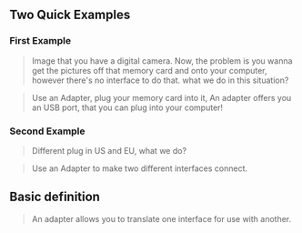## Two Quick Examples
### First Example
> Image that you have a digital camera. Now, the problem is you wanna get the pictures off that memory card and onto your computer, however there's no interface to do that. what we do in this situation?

> Use an Adapter, plug your memory card into it, An adapter offers you an USB port, that you can plug into your computer!

### Second Example
> Different plug in US and EU, what we do?

> Use an Adapter to make two different interfaces connect.

## Basic definition

> An adapter allows you to translate one interface for use with another.